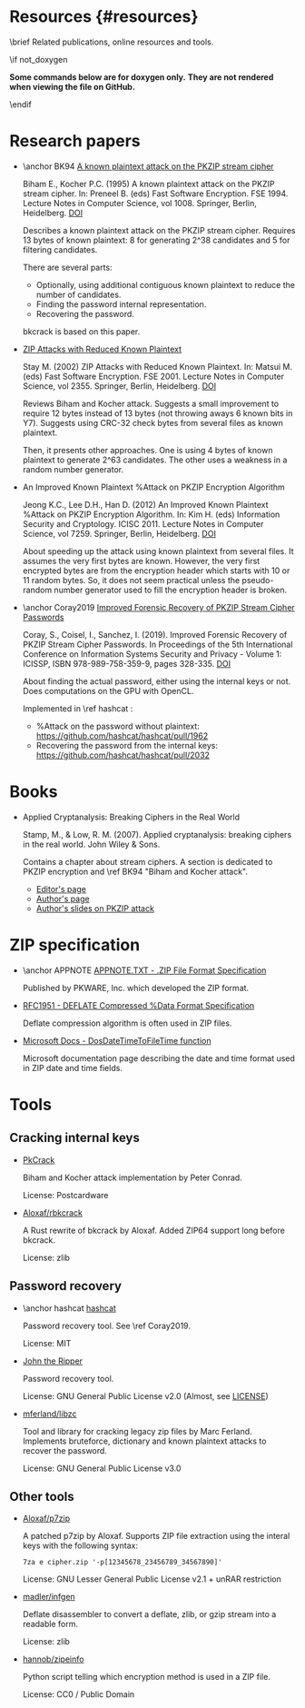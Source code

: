 Resources {#resources}
=========

\brief Related publications, online resources and tools.

\if not_doxygen

**Some commands below are for doxygen only.**
**They are not rendered when viewing the file on GitHub.**

\endif

# Research papers

- \anchor BK94 [A known plaintext attack on the PKZIP stream cipher](https://link.springer.com/content/pdf/10.1007/3-540-60590-8_12.pdf)

  Biham E., Kocher P.C. (1995) A known plaintext attack on the PKZIP stream cipher. In: Preneel B. (eds) Fast Software Encryption. FSE 1994. Lecture Notes in Computer Science, vol 1008. Springer, Berlin, Heidelberg.
  [DOI](https://doi.org/10.1007/3-540-60590-8_12)

  Describes a known plaintext attack on the PKZIP stream cipher.
  Requires 13 bytes of known plaintext: 8 for generating 2^38 candidates and 5 for filtering candidates.

  There are several parts:
  + Optionally, using additional contiguous known plaintext to reduce the number of candidates.
  + Finding the password internal representation.
  + Recovering the password.

  bkcrack is based on this paper.

- [ZIP Attacks with Reduced Known Plaintext](https://link.springer.com/content/pdf/10.1007/3-540-45473-X_10.pdf)

  Stay M. (2002) ZIP Attacks with Reduced Known Plaintext. In: Matsui M. (eds) Fast Software Encryption. FSE 2001. Lecture Notes in Computer Science, vol 2355. Springer, Berlin, Heidelberg.
  [DOI](https://doi.org/10.1007/3-540-45473-X_10)

  Reviews Biham and Kocher attack.
  Suggests a small improvement to require 12 bytes instead of 13 bytes (not throwing aways 6 known bits in Y7).
  Suggests using CRC-32 check bytes from several files as known plaintext.

  Then, it presents other approaches.
  One is using 4 bytes of known plaintext to generate 2^63 candidates.
  The other uses a weakness in a random number generator.

- An Improved Known Plaintext %Attack on PKZIP Encryption Algorithm

  Jeong K.C., Lee D.H., Han D. (2012) An Improved Known Plaintext %Attack on PKZIP Encryption Algorithm. In: Kim H. (eds) Information Security and Cryptology. ICISC 2011. Lecture Notes in Computer Science, vol 7259. Springer, Berlin, Heidelberg.
  [DOI](https://doi.org/10.1007/978-3-642-31912-9_16)

  About speeding up the attack using known plaintext from several files.
  It assumes the very first bytes are known.
  However, the very first encrypted bytes are from the encryption header which starts with 10 or 11 random bytes.
  So, it does not seem practical unless the pseudo-random number generator used to fill the encryption header is broken.

- \anchor Coray2019 [Improved Forensic Recovery of PKZIP Stream Cipher Passwords](https://www.scitepress.org/Papers/2019/73605/73605.pdf)

  Coray, S., Coisel, I., Sanchez, I. (2019). Improved Forensic Recovery of PKZIP Stream Cipher Passwords. In Proceedings of the 5th International Conference on Information Systems Security and Privacy - Volume 1: ICISSP, ISBN 978-989-758-359-9, pages 328-335.
  [DOI](https://doi.org/10.5220/0007360503280335)

  About finding the actual password, either using the internal keys or not. Does computations on the GPU with OpenCL.

  Implemented in \ref hashcat :
  + %Attack on the password without plaintext: https://github.com/hashcat/hashcat/pull/1962
  + Recovering the password from the internal keys: https://github.com/hashcat/hashcat/pull/2032

# Books

- Applied Cryptanalysis: Breaking Ciphers in the Real World

  Stamp, M., & Low, R. M. (2007). Applied cryptanalysis: breaking ciphers in the real world. John Wiley & Sons.

  Contains a chapter about stream ciphers.
  A section is dedicated to PKZIP encryption and \ref BK94 "Biham and Kocher attack".

  + [Editor's page](https://www.wiley.com/en-us/-p-9780470148778)
  + [Author's page](http://www.cs.sjsu.edu/~stamp/crypto/)
  + [Author's slides on PKZIP attack](http://www.cs.sjsu.edu/~stamp/crypto/PowerPoint_PDF/8_PKZIP.pdf)

# ZIP specification

- \anchor APPNOTE [APPNOTE.TXT - .ZIP File Format Specification](https://www.pkware.com/documents/casestudies/APPNOTE.TXT)

  Published by PKWARE, Inc. which developed the ZIP format.

- [RFC1951 - DEFLATE Compressed %Data Format Specification](http://www.ietf.org/rfc/rfc1951.txt)

  Deflate compression algorithm is often used in ZIP files.

- [Microsoft Docs - DosDateTimeToFileTime function](https://docs.microsoft.com/en-us/windows/win32/api/winbase/nf-winbase-dosdatetimetofiletime)

  Microsoft documentation page describing the date and time format used in ZIP date and time fields.

# Tools

## Cracking internal keys

- [PkCrack](https://www.unix-ag.uni-kl.de/~conrad/krypto/pkcrack.html)

  Biham and Kocher attack implementation by Peter Conrad.

  License: Postcardware

- [Aloxaf/rbkcrack](https://github.com/Aloxaf/rbkcrack)

  A Rust rewrite of bkcrack by Aloxaf.
  Added ZIP64 support long before bkcrack.

  License: zlib

## Password recovery

- \anchor hashcat [hashcat](https://hashcat.net/)

  Password recovery tool. See \ref Coray2019.

  License: MIT

- [John the Ripper](https://www.openwall.com/john/)

  Password recovery tool.

  License: GNU General Public License v2.0 (Almost, see [LICENSE](https://github.com/openwall/john/blob/bleeding-jumbo/doc/LICENSE))

- [mferland/libzc](https://github.com/mferland/libzc)

  Tool and library for cracking legacy zip files by Marc Ferland.
  Implements bruteforce, dictionary and known plaintext attacks to recover the password.

  License: GNU General Public License v3.0

## Other tools

- [Aloxaf/p7zip](https://github.com/Aloxaf/p7zip)

  A patched p7zip by Aloxaf.
  Supports ZIP file extraction using the interal keys with the following syntax:

      7za e cipher.zip '-p[12345678_23456789_34567890]'

  License: GNU Lesser General Public License v2.1 + unRAR restriction

- [madler/infgen](https://github.com/madler/infgen/)

  Deflate disassembler to convert a deflate, zlib, or gzip stream into a readable form.

  License: zlib

- [hannob/zipeinfo](https://github.com/hannob/zipeinfo)

  Python script telling which encryption method is used in a ZIP file.

  License: CC0 / Public Domain

